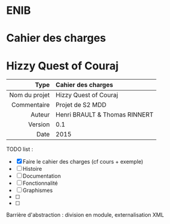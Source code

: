 # ENIB

# Cahier des charges

# Hizzy Quest of Couraj

| Type          | Cahier des charges             |
| ------------: | :----------------------------- |
| Nom du projet | Hizzy Quest of Couraj          |
| Commentaire   | Projet de S2 MDD               |
| Auteur        | Henri BRAULT & Thomas RINNERT  |
| Version       | 0.1                            |
| Date          | 2015                           |

TODO list :
 - [x] Faire le cahier des charges (cf cours + exemple)
 - [ ] Histoire
 - [ ] Documentation
 - [ ] Fonctionnalité
 - [ ] Graphismes
 - [ ] 
 - [ ] 
 
Barrière d'abstraction : division en module, externalisation XML

